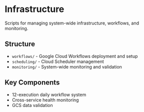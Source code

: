 # Infrastructure

Scripts for managing system-wide infrastructure, workflows, and monitoring.

## Structure
- `workflows/` - Google Cloud Workflows deployment and setup
- `scheduling/` - Cloud Scheduler management
- `monitoring/` - System-wide monitoring and validation

## Key Components
- 12-execution daily workflow system
- Cross-service health monitoring
- GCS data validation
